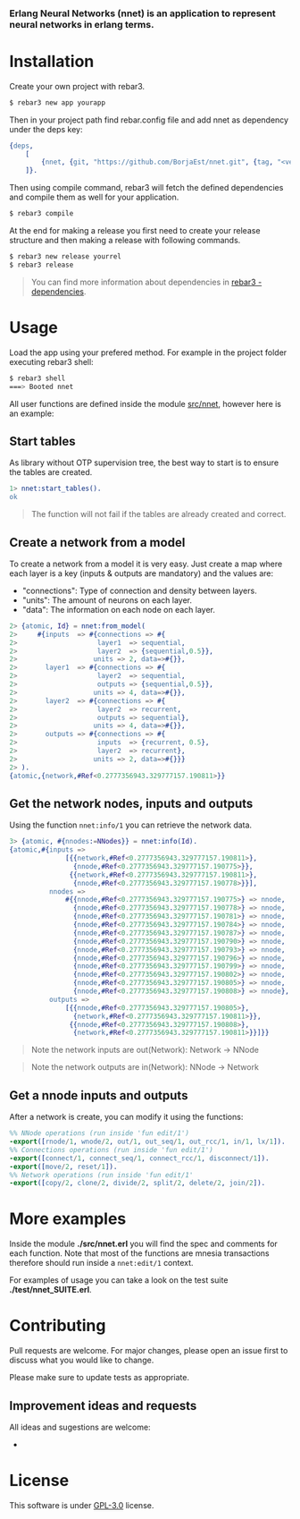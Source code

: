 ### Erlang Neural Networks (nnet) is an application to represent neural networks in erlang terms.


# Installation
Create your own project with rebar3.
 ```sh
 $ rebar3 new app yourapp
 ```

Then in your project path find rebar.config file and add nnet as dependency under the deps key:
```erlang
{deps, 
    [
        {nnet, {git, "https://github.com/BorjaEst/nnet.git", {tag, "<version>"}}}
    ]}.
```

Then using compile command, rebar3 will fetch the defined dependencies and compile them as well for your application.
```sh
$ rebar3 compile
```

At the end for making a release you first need to create your release structure and then making a release with following commands.
```sh
$ rebar3 new release yourrel
$ rebar3 release
```

>You can find more information about dependencies in [rebar3 - dependencies](https://www.rebar3.org/docs/dependencies). 


# Usage
Load the app using your prefered method. For example in the project folder executing  rebar3 shell:
```sh
$ rebar3 shell
===> Booted nnet
```

All user functions are defined inside the module [src/nnet](https://github.com/BorjaEst/nnet/blob/master/src/nnet.erl), however here is an example:


## Start tables
As library without OTP supervision tree, the best way to start is to ensure the tables are created. 
```erl
1> nnet:start_tables().
ok
```
> The function will not fail if the tables are already created and correct.

## Create a network from a model
To create a network from a model it is very easy. Just create a map where each layer is a key (inputs & outputs are mandatory) and the values are:
- "connections": Type of connection and density between layers.
- "units": The amount of neurons on each layer.
- "data": The information on each node on each layer.

```erl
2> {atomic, Id} = nnet:from_model(
2>     #{inputs  => #{connections => #{
2>                    layer1  => sequential,
2>                    layer2  => {sequential,0.5}}, 
2>                   units => 2, data=>#{}},
2>       layer1  => #{connections => #{
2>                    layer2  => sequential,
2>                    outputs => {sequential,0.5}}, 
2>                   units => 4, data=>#{}},
2>       layer2  => #{connections => #{
2>                    layer2  => recurrent,
2>                    outputs => sequential}, 
2>                   units => 4, data=>#{}},
2>       outputs => #{connections => #{
2>                    inputs  => {recurrent, 0.5},
2>                    layer2  => recurrent}, 
2>                   units => 2, data=>#{}}}
2> ).
{atomic,{network,#Ref<0.2777356943.329777157.190811>}}
```

## Get the network nodes, inputs and outputs
Using the function `nnet:info/1` you can retrieve the network data.
```erl
3> {atomic, #{nnodes:=NNodes}} = nnet:info(Id).
{atomic,#{inputs =>
              [{{network,#Ref<0.2777356943.329777157.190811>},
                {nnode,#Ref<0.2777356943.329777157.190775>}},
               {{network,#Ref<0.2777356943.329777157.190811>},
                {nnode,#Ref<0.2777356943.329777157.190778>}}],
          nnodes =>
              #{{nnode,#Ref<0.2777356943.329777157.190775>} => nnode,
                {nnode,#Ref<0.2777356943.329777157.190778>} => nnode,
                {nnode,#Ref<0.2777356943.329777157.190781>} => nnode,
                {nnode,#Ref<0.2777356943.329777157.190784>} => nnode,
                {nnode,#Ref<0.2777356943.329777157.190787>} => nnode,
                {nnode,#Ref<0.2777356943.329777157.190790>} => nnode,
                {nnode,#Ref<0.2777356943.329777157.190793>} => nnode,
                {nnode,#Ref<0.2777356943.329777157.190796>} => nnode,
                {nnode,#Ref<0.2777356943.329777157.190799>} => nnode,
                {nnode,#Ref<0.2777356943.329777157.190802>} => nnode,
                {nnode,#Ref<0.2777356943.329777157.190805>} => nnode,
                {nnode,#Ref<0.2777356943.329777157.190808>} => nnode},
          outputs =>
              [{{nnode,#Ref<0.2777356943.329777157.190805>},
                {network,#Ref<0.2777356943.329777157.190811>}},
               {{nnode,#Ref<0.2777356943.329777157.190808>}, 
                {network,#Ref<0.2777356943.329777157.190811>}}]}}
```
> Note the network inputs are out(Network): Network -> NNode

> Note the network outputs are in(Network):   NNode -> Network


## Get a nnode inputs and outputs
After a network is create, you can modify it using the functions:
```erl
%% NNode operations (run inside 'fun edit/1') 
-export([rnode/1, wnode/2, out/1, out_seq/1, out_rcc/1, in/1, lx/1]).
%% Connections operations (run inside 'fun edit/1')
-export([connect/1, connect_seq/1, connect_rcc/1, disconnect/1]).
-export([move/2, reset/1]).
%% Network operations (run inside 'fun edit/1'
-export([copy/2, clone/2, divide/2, split/2, delete/2, join/2]).
```

# More examples
Inside the module **./src/nnet.erl** you will find the spec and comments for each function. Note that most of the functions are mnesia transactions therefore should run inside a `nnet:edit/1` context.

For examples of usage you can take a look on the test suite **./test/nnet_SUITE.erl**.


# Contributing
Pull requests are welcome. For major changes, please open an issue first to discuss what you would like to change.

Please make sure to update tests as appropriate.


## Improvement ideas and requests
All ideas and sugestions are welcome:
- <TBD>



# License
This software is under [GPL-3.0](https://www.gnu.org/licenses/gpl-3.0.en.html) license.

